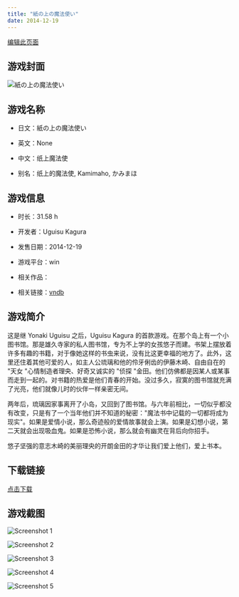 ```yaml
---
title: "紙の上の魔法使い"
date: 2014-12-19
---
```

[编辑此页面](https://github.com/ACG-3/ADV3-source/blob/main/source/_posts/games/%E7%B4%99%E3%81%AE%E4%B8%8A%E3%81%AE%E9%AD%94%E6%B3%95%E4%BD%BF%E3%81%84.md)

## 游戏封面

![紙の上の魔法使い](https%3A//pan.timero.xyz/onedrive/img_lib_001/%E7%B4%99%E3%81%AE%E4%B8%8A%E3%81%AE%E9%AD%94%E6%B3%95%E4%BD%BF%E3%81%84_cover.avif)


## 游戏名称

- 日文：紙の上の魔法使い
- 英文：None
- 中文：纸上魔法使

- 别名：纸上的魔法使, Kamimaho, かみまほ


## 游戏信息

- 时长：31.58 h
- 开发者：Uguisu Kagura
- 发售日期：2014-12-19
- 游戏平台：win
- 相关作品：

- 相关链接：[vndb](https://vndb.org/v15871)


## 游戏简介

这是继 Yonaki Uguisu 之后，Uguisu Kagura 的首款游戏。在那个岛上有一个小图书馆。那是雄久寺家的私人图书馆，专为不上学的女孩悠子而建。书架上摆放着许多有趣的书籍，对于像她这样的书虫来说，没有比这更幸福的地方了。此外，这里还住着其他可爱的人，如主人公琉璃和他的伶牙俐齿的伊藤木崎、自由自在的 "天女 "心情制造者理央、好奇又诚实的 "侦探 "金田。他们仿佛都是因某人或某事而走到一起的。对书籍的热爱是他们青春的开始。没过多久，寂寞的图书馆就充满了光亮，他们就像儿时的伙伴一样亲密无间。

两年后，琉璃因家事离开了小岛，又回到了图书馆。与六年前相比，一切似乎都没有改变，只是有了一个当年他们并不知道的秘密："魔法书中记载的一切都将成为现实"。如果是爱情小说，那么奇迹般的爱情故事就会上演。如果是幻想小说，第二天就会出现吸血鬼。如果是恐怖小说，那么就会有幽灵在背后向你招手。

悠子坚强的意志木崎的美丽理央的开朗金田的才华让我们爱上他们，爱上书本。




## 下载链接

[点击下载](https://pan.timero.xyz/onedrive/adv_lib_001/%E7%B4%99%E3%81%AE%E4%B8%8A%E3%81%AE%E9%AD%94%E6%B3%95%E4%BD%BF%E3%81%84)


## 游戏截图


![Screenshot 1](https%3A//pan.timero.xyz/onedrive/img_lib_001/%E7%B4%99%E3%81%AE%E4%B8%8A%E3%81%AE%E9%AD%94%E6%B3%95%E4%BD%BF%E3%81%84_Screenshot_1.avif)

![Screenshot 2](https%3A//pan.timero.xyz/onedrive/img_lib_001/%E7%B4%99%E3%81%AE%E4%B8%8A%E3%81%AE%E9%AD%94%E6%B3%95%E4%BD%BF%E3%81%84_Screenshot_2.avif)

![Screenshot 3](https%3A//pan.timero.xyz/onedrive/img_lib_001/%E7%B4%99%E3%81%AE%E4%B8%8A%E3%81%AE%E9%AD%94%E6%B3%95%E4%BD%BF%E3%81%84_Screenshot_3.avif)

![Screenshot 4](https%3A//pan.timero.xyz/onedrive/img_lib_001/%E7%B4%99%E3%81%AE%E4%B8%8A%E3%81%AE%E9%AD%94%E6%B3%95%E4%BD%BF%E3%81%84_Screenshot_4.avif)

![Screenshot 5](https%3A//pan.timero.xyz/onedrive/img_lib_001/%E7%B4%99%E3%81%AE%E4%B8%8A%E3%81%AE%E9%AD%94%E6%B3%95%E4%BD%BF%E3%81%84_Screenshot_5.avif)

